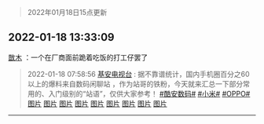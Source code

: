 > 2022年01月18日15点更新
<link rel="stylesheet" href="https://cdn.jsdelivr.net/gh/taotie6/sampleJSON@main/css/photo_show.css">
<meta name="referrer" content="no-referrer" />


 ## 2022-01-18 13:33:09 

 [㪚木](https://www.coolapk.com/feed/32910455?shareKey=ZWM3NzhlZTMwNTc4NjFlNjY1MjM~) ：一个在厂商面前跪着吃饭的打工仔罢了 

<div class="album">
</div>

> 2022-01-18 07:58:56 
> [基安电视台](https://www.coolapk.com/feed/32903399?shareKey=ZTljNTAwYzU0ZmU2NjFlNjY1MjM~) : 据不靠谱统计，国内手机圈百分之60以上的爆料来自数码闲聊站 ，作为站哥的铁粉，今天就来汇总一下部分常用的、入门级别的“站语”，仅供大家参考！ <a class="feed-link-tag" href="/t/酷安数码?type=0">#酷安数码#</a> <a class="feed-link-tag" href="/t/小米?type=0">#小米#</a> <a class="feed-link-tag" href="/t/OPPO?type=0">#OPPO#</a> 
[图片](http://image.coolapk.com/feed/2022/0118/07/17958047_be5a4373_3928_1493_2@1344x1792.png)
[图片](http://image.coolapk.com/feed/2022/0118/07/17958047_5b37d496_3928_1498_534@1344x1792.png)
[图片](http://image.coolapk.com/feed/2022/0118/07/17958047_c5b19604_3928_1501_76@1344x1792.png)
[图片](http://image.coolapk.com/feed/2022/0118/07/17958047_7c9a465b_3928_1505_434@1344x1792.png)
[图片](http://image.coolapk.com/feed/2022/0118/07/17958047_60898788_3928_1508_781@1344x1792.png)
[图片](http://image.coolapk.com/feed/2022/0118/07/17958047_255dfcb9_3928_1511_518@1344x1737.png)
[图片](http://image.coolapk.com/feed/2022/0118/07/17958047_ee2f8ea9_3928_1514_362@1344x1538.png)
[图片](http://image.coolapk.com/feed/2022/0118/07/17958047_3eddca98_3928_1518_449@1344x1658.png)
[图片](http://image.coolapk.com/feed/2022/0118/07/17958047_73c98ef6_3928_1522_344@1344x1586.png)

 ------- 

